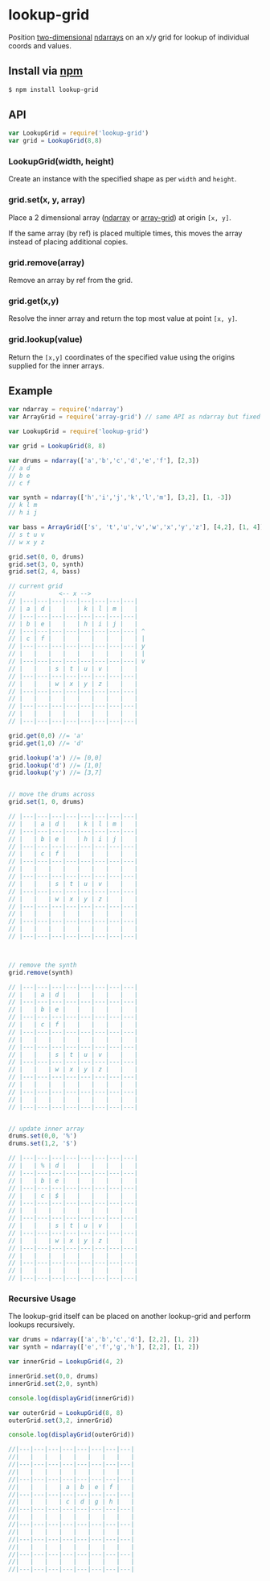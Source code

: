 lookup-grid
===

Position [two-dimensional](https://github.com/mmckegg/array-grid) [ndarrays](https://github.com/mikolalysenko/ndarray) on an x/y grid for lookup of individual coords and values.

## Install via [npm](http://npmjs.com/packages/lookup-grid)

```bash
$ npm install lookup-grid
```

## API

```js
var LookupGrid = require('lookup-grid')
var grid = LookupGrid(8,8)
```

### LookupGrid(width, height)

Create an instance with the specified shape as per `width` and `height`.

### grid.set(x, y, array)

Place a 2 dimensional array ([ndarray](https://github.com/mikolalysenko/ndarray) or [array-grid](https://github.com/mmckegg/array-grid)) at origin `[x, y]`.

If the same array (by ref) is placed multiple times, this moves the array instead of placing additional copies.

### grid.remove(array)

Remove an array by ref from the grid.

### grid.get(x,y)

Resolve the inner array and return the top most value at point `[x, y]`.

### grid.lookup(value)

Return the `[x,y]` coordinates of the specified value using the origins supplied for the inner arrays.

## Example

```js
var ndarray = require('ndarray')
var ArrayGrid = require('array-grid') // same API as ndarray but fixed at 2d

var LookupGrid = require('lookup-grid')

var grid = LookupGrid(8, 8)

var drums = ndarray(['a','b','c','d','e','f'], [2,3])
// a d 
// b e 
// c f

var synth = ndarray(['h','i','j','k','l','m'], [3,2], [1, -3])
// k l m 
// h i j

var bass = ArrayGrid(['s', 't','u','v','w','x','y','z'], [4,2], [1, 4])
// s t u v
// w x y z

grid.set(0, 0, drums)
grid.set(3, 0, synth)
grid.set(2, 4, bass)

// current grid
//            <-- x -->
// |---|---|---|---|---|---|---|---| 
// | a | d |   |   | k | l | m |   |
// |---|---|---|---|---|---|---|---|     
// | b | e |   |   | h | i | j |   | 
// |---|---|---|---|---|---|---|---| ^   
// | c | f |   |   |   |   |   |   | |
// |---|---|---|---|---|---|---|---| y           
// |   |   |   |   |   |   |   |   | |
// |---|---|---|---|---|---|---|---| v               
// |   |   | s | t | u | v |   |   |
// |---|---|---|---|---|---|---|---|    
// |   |   | w | x | y | z |   |   |
// |---|---|---|---|---|---|---|---|
// |   |   |   |   |   |   |   |   |
// |---|---|---|---|---|---|---|---|
// |   |   |   |   |   |   |   |   |
// |---|---|---|---|---|---|---|---|

grid.get(0,0) //= 'a'
grid.get(1,0) //= 'd'

grid.lookup('a') //= [0,0]
grid.lookup('d') //= [1,0]
grid.lookup('y') //= [3,7]


// move the drums across
grid.set(1, 0, drums)

// |---|---|---|---|---|---|---|---| 
// |   | a | d |   | k | l | m |   |
// |---|---|---|---|---|---|---|---|  
// |   | b | e |   | h | i | j |   |
// |---|---|---|---|---|---|---|---|  
// |   | c | f |   |   |   |   |   |
// |---|---|---|---|---|---|---|---|
// |   |   |   |   |   |   |   |   |
// |---|---|---|---|---|---|---|---|
// |   |   | s | t | u | v |   |   |
// |---|---|---|---|---|---|---|---|
// |   |   | w | x | y | z |   |   |
// |---|---|---|---|---|---|---|---|
// |   |   |   |   |   |   |   |   |
// |---|---|---|---|---|---|---|---|
// |   |   |   |   |   |   |   |   |
// |---|---|---|---|---|---|---|---|



// remove the synth
grid.remove(synth)

// |---|---|---|---|---|---|---|---|
// |   | a | d |   |   |   |   |   |
// |---|---|---|---|---|---|---|---| 
// |   | b | e |   |   |   |   |   |
// |---|---|---|---|---|---|---|---| 
// |   | c | f |   |   |   |   |   |
// |---|---|---|---|---|---|---|---| 
// |   |   |   |   |   |   |   |   |
// |---|---|---|---|---|---|---|---| 
// |   |   | s | t | u | v |   |   |
// |---|---|---|---|---|---|---|---|
// |   |   | w | x | y | z |   |   |
// |---|---|---|---|---|---|---|---|
// |   |   |   |   |   |   |   |   |
// |---|---|---|---|---|---|---|---|
// |   |   |   |   |   |   |   |   |
// |---|---|---|---|---|---|---|---|


// update inner array
drums.set(0,0, '%')
drums.set(1,2, '$')

// |---|---|---|---|---|---|---|---|
// |   | % | d |   |   |   |   |   |
// |---|---|---|---|---|---|---|---|
// |   | b | e |   |   |   |   |   |
// |---|---|---|---|---|---|---|---|
// |   | c | $ |   |   |   |   |   |
// |---|---|---|---|---|---|---|---|
// |   |   |   |   |   |   |   |   |
// |---|---|---|---|---|---|---|---|
// |   |   | s | t | u | v |   |   |
// |---|---|---|---|---|---|---|---|
// |   |   | w | x | y | z |   |   |
// |---|---|---|---|---|---|---|---|
// |   |   |   |   |   |   |   |   |
// |---|---|---|---|---|---|---|---|
// |   |   |   |   |   |   |   |   |
// |---|---|---|---|---|---|---|---|

```

### Recursive Usage

The lookup-grid itself can be placed on another lookup-grid and perform lookups recursively.

```js
var drums = ndarray(['a','b','c','d'], [2,2], [1, 2])
var synth = ndarray(['e','f','g','h'], [2,2], [1, 2])

var innerGrid = LookupGrid(4, 2)

innerGrid.set(0,0, drums)
innerGrid.set(2,0, synth)

console.log(displayGrid(innerGrid))

var outerGrid = LookupGrid(8, 8)
outerGrid.set(3,2, innerGrid)

console.log(displayGrid(outerGrid))

//|---|---|---|---|---|---|---|---|
//|   |   |   |   |   |   |   |   |
//|---|---|---|---|---|---|---|---|
//|   |   |   |   |   |   |   |   |
//|---|---|---|---|---|---|---|---|
//|   |   |   | a | b | e | f |   |
//|---|---|---|---|---|---|---|---|
//|   |   |   | c | d | g | h |   |
//|---|---|---|---|---|---|---|---|
//|   |   |   |   |   |   |   |   |
//|---|---|---|---|---|---|---|---|
//|   |   |   |   |   |   |   |   |
//|---|---|---|---|---|---|---|---|
//|   |   |   |   |   |   |   |   |
//|---|---|---|---|---|---|---|---|
//|   |   |   |   |   |   |   |   |
//|---|---|---|---|---|---|---|---|
```